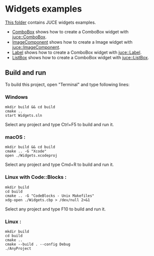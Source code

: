 # Widgets examples

[This folder](.) contains JUCE widgets examples.

* [ComboBox](ComboBox/README.md) shows how to create a ComboBox widget with [juce::ComboBox](https://docs.juce.com/master/classComboBox.html).
* [ImageComponent](ImageComponent/README.md) shows how to create a Image widget with [juce::ImageComponent](https://docs.juce.com/master/classImageComponent.html).
* [Label](Label/README.md) shows how to create a ComboBox widget with [juce::Label](https://docs.juce.com/master/classLabel.html).
* [ListBox](ListBox/README.md) shows how to create a ComboBox widget with [juce::ListBox](https://docs.juce.com/master/classListBox.html).

## Build and run

To build this project, open "Terminal" and type following lines:

### Windows
``` shell
mkdir build && cd build
cmake ..
start Widgets.sln
```

Select any project and type Ctrl+F5 to build and run it.

### macOS :

``` shell
mkdir build && cd build
cmake .. -G "Xcode"
open ./Widgets.xcodeproj
```

Select any project and type Cmd+R to build and run it.

### Linux with Code::Blocks :

``` shell
mkdir build
cd build
cmake .. -G "CodeBlocks - Unix Makefiles"
xdg-open ./Widgets.cbp > /dev/null 2>&1
```

Select any project and type F10 to build and run it.

### Linux :

``` shell
mkdir build
cd build
cmake ..
cmake --build . --config Debug
./AnyProject
```
